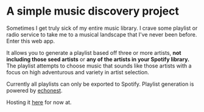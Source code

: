 # A simple music discovery project

Sometimes I get truly sick of my entire music library. I crave some playlist or radio service to take me to a musical landscape that I've never been before. Enter this web app.

It allows you to generate a playlist based off three or more artists, **not including those seed artists** or **any of the artists in your Spotify library.** The playlist attempts to choose music that sounds like those artists with a focus on high adventurous and variety in artist selection.

Currently all playlists can only be exported to Spotify. Playlist generation is powered by [echonest](http://developer.echonest.com/docs/v4).

Hosting it [here](http://fuckwhatyouheard.herokuapp.com) for now at.
